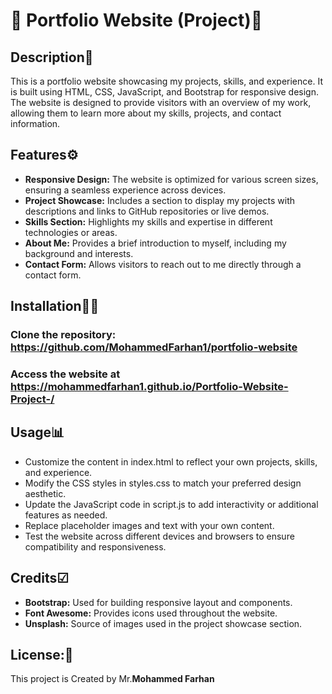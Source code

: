 # 💼 Portfolio Website (Project)📝

## Description🧾
This is a portfolio website showcasing my projects, skills, and experience. It is built using HTML, CSS, JavaScript, and Bootstrap for responsive design. The website is designed to provide visitors with an overview of my work, allowing them to learn more about my skills, projects, and contact information.

## Features⚙️
- **Responsive Design:** The website is optimized for various screen sizes, ensuring a seamless experience across devices.
- **Project Showcase:** Includes a section to display my projects with descriptions and links to GitHub repositories or live demos.
- **Skills Section:** Highlights my skills and expertise in different technologies or areas.
- **About Me:** Provides a brief introduction to myself, including my background and interests.
- **Contact Form:** Allows visitors to reach out to me directly through a contact form.

## Installation🧑‍🔧
### Clone the repository: https://github.com/MohammedFarhan1/portfolio-website
### Access the website at https://mohammedfarhan1.github.io/Portfolio-Website-Project-/

## Usage📊
- Customize the content in index.html to reflect your own projects, skills, and experience.
- Modify the CSS styles in styles.css to match your preferred design aesthetic.
- Update the JavaScript code in script.js to add interactivity or additional features as needed.
- Replace placeholder images and text with your own content.
- Test the website across different devices and browsers to ensure compatibility and responsiveness.

## Credits☑
- **Bootstrap:** Used for building responsive layout and components.
- **Font Awesome:** Provides icons used throughout the website.
- **Unsplash:** Source of images used in the project showcase section.

 ## License:🪪
  This project is Created by Mr.**Mohammed Farhan**

